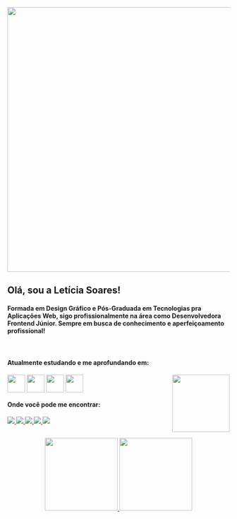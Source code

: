 <img width="600" src="https://i.imgur.com/khq06va.png"> <br>


## Olá, sou a Letícia Soares! 

#### Formada em Design Gráfico e Pós-Graduada em Tecnologias pra Aplicações Web, sigo profissionalmente na área como Desenvolvedora Frontend Júnior. Sempre em busca de conhecimento e aperfeiçoamento profissional!

<div align="left" style="display: inline_block"><br> 

  <h4>Atualmente estudando e me aprofundando em: </h4>
  
  <img align="center" width="40" src="https://i.imgur.com/1xZmfYw.png">
  <img align="center" width="40" src="https://i.imgur.com/j3RrxEK.png">
  <img align="center" width="40" src="https://i.imgur.com/IRZV1i1.png">
  <img align="center" width="40" src="https://i.imgur.com/QUkEF8Y.png">
  
  <img align="right" width="130" src="https://imgur.com/A6cCBpj.png">
  
</div>  

<div align="left"> 
  <h4>Onde você pode me encontrar: </h4>
    
  <a href="https://www.linkedin.com/in/leticialist" target="_blank">
  <img src="https://img.shields.io/badge/-LinkedIn-%230775d4?style=for-the-badge&logo=linkedin&logoColor=white" target="_blank">
  </a> 
  
  <a href = "mailto:leticialist@gmail.com">
  <img src="https://img.shields.io/badge/-Email-e34c26?style=for-the-badge&logo=gmail&logoColor=white" target="_blank">
  </a>  
  
  <a href="https://discordapp.com/users/286151221772025857" target="_blank">
  <img src="https://img.shields.io/badge/-Discord-563d7c?logo=discord&logoColor=white&style=for-the-badge" target="_blank">
  </a>
  
  <a href="https://instagram.com/leticialist" target="_blank">
  <img src="https://img.shields.io/badge/-Instagram-%23c175bf?style=for-the-badge&logo=instagram&logoColor=white" target="_blank">
  </a>
  
  <a href="https://open.spotify.com/user/desabite?si=3c53cd74558a4c13" target="_blank">
  <img src="https://img.shields.io/badge/-Spotify-%235fc099?style=for-the-badge&logo=spotify&logoColor=white" target="_blank">
  </a>
  
</div>

## 

<div align="center">
  <a href="https://github.com/leticialist">
  
  <img height="165em" src="https://github-readme-stats.vercel.app/api?username=leticialist&show_icons=true&theme=cobalt&include_all_commits=true&count_private=true"/>
  
  <img height="165em"  src="https://github-readme-stats.vercel.app/api/top-langs/?username=leticialist&layout=compact&langs_count=6&theme=cobalt"/>
</div> 
  


